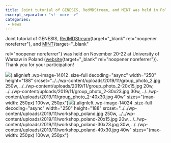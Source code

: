 ```yaml
---
title: Joint tutorial of GENESIS, RedMDStream, and MINT was held in Poland!
excerpt_separator: "<!--more-->"
categories:
 - News
---
```


Joint tutorial of GENESIS,
[RedMDStream](https://bionano.cent.uw.edu.pl/Software/RedMD){target="_blank"
rel="noopener noreferrer"}, and
[MINT](http://mint.cent.uw.edu.pl/){target="_blank"
<!--more-->
rel="noopener noreferrer"} was held on November 20-22 at University of
Warsaw in Poland
([website](https://bfs.riken.jp/misc/ws_2019_poland/){target="_blank"
rel="noopener noreferrer"}). Thank you for your participation!

![](../../wp-content/uploads/2019/11/group_photo_2.jpg){.alignleft
.wp-image-14012 .size-full decoding="async" width="250" height="188"
srcset="../../wp-content/uploads/2019/11/group_photo_2.jpg 250w, ../../wp-content/uploads/2019/11/group_photo_2-20x15.jpg 20w, ../../wp-content/uploads/2019/11/group_photo_2-30x23.jpg 30w, ../../wp-content/uploads/2019/11/group_photo_2-40x30.jpg 40w"
sizes="(max-width: 250px) 100vw, 250px"}![](../../wp-content/uploads/2019/11/workshop_poland.jpg){.alignleft
.wp-image-14024 .size-full decoding="async" width="250" height="188"
srcset="../../wp-content/uploads/2019/11/workshop_poland.jpg 250w, ../../wp-content/uploads/2019/11/workshop_poland-20x15.jpg 20w, ../../wp-content/uploads/2019/11/workshop_poland-30x23.jpg 30w, ../../wp-content/uploads/2019/11/workshop_poland-40x30.jpg 40w"
sizes="(max-width: 250px) 100vw, 250px"}
